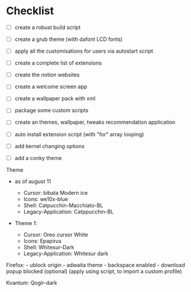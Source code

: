 # Checklist

 - [ ]  create a robust build script
 - [ ]  create a grub theme (with dafont LCD fonts)
 - [ ]  apply all the customisations for users via autostart script
 - [ ]  create a complete list of extensions
 - [ ]  create the notion websites
 - [ ]  create a welcome screen app
 - [ ]  create a wallpaper pack with xml
 - [ ]  package some custom scripts
 - [ ]  create an themes, wallpaper, tweaks recommendation application
 - [ ]  auto install extension script (with "for" array looping)
 - [ ]  add kernel changing options
 - [ ]  add a conky theme


Theme
- as of august 11
    - Cursor: bibata Modern ice
    - Icons:  we10x-blue
    - Shell: Catpucchin-Macchiato-BL
    - Legacy-Application: Catppucchin-BL

- Theme 1:
    - Cursor: Oreo cursor White
    - Icons: Epapirus
    - Shell: Whitesur-Dark
    - Legacy-Application: Whitesur dark

Firefox:
    - ublock origin
    - adwaita theme
    - backspace enabled
    - download popup blocked (optional)
    (apply using script, to import a custom profile)

Kvantum: Qogir-dark